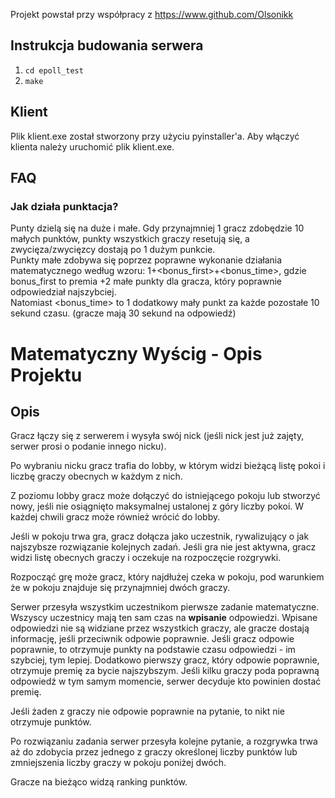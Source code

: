 Projekt powstał przy współpracy z https://www.github.com/Olsonikk

## Instrukcja budowania serwera
1. ```cd epoll_test```
2. ```make```

## Klient
Plik klient.exe został stworzony przy użyciu pyinstaller'a. Aby włączyć klienta należy uruchomić plik klient.exe.


## FAQ
### Jak działa punktacja?
Punty dzielą się na duże i małe. Gdy przynajmniej 1 gracz zdobędzie 10 małych punktów, punkty wszystkich graczy resetują się, a zwycięza/zwycięzcy dostają po 1 dużym punkcie. \
Punkty małe zdobywa się poprzez poprawne wykonanie działania matematycznego według wzoru: 1+<bonus_first>+<bonus_time>, gdzie bonus_first to premia +2 małe punkty dla gracza, który poprawnie odpowiedział najszybciej. \
Natomiast <bonus_time> to 1 dodatkowy mały punkt za każde pozostałe 10 sekund czasu. (gracze mają 30 sekund na odpowiedź)

# Matematyczny Wyścig - Opis Projektu

## **Opis**

Gracz łączy się z serwerem i wysyła swój nick (jeśli nick jest już zajęty, serwer prosi o podanie innego nicku).

Po wybraniu nicku gracz trafia do lobby, w którym widzi bieżącą listę pokoi i liczbę graczy obecnych w każdym z nich.

Z poziomu lobby gracz może dołączyć do istniejącego pokoju lub stworzyć nowy, jeśli nie osiągnięto maksymalnej ustalonej z góry liczby pokoi. W każdej chwili gracz może również wrócić do lobby.

Jeśli w pokoju trwa gra, gracz dołącza jako uczestnik, rywalizujący o jak najszybsze rozwiązanie kolejnych zadań. Jeśli gra nie jest aktywna, gracz widzi listę obecnych graczy i oczekuje na rozpoczęcie rozgrywki.

Rozpocząć grę może gracz, który najdłużej czeka w pokoju, pod warunkiem że w pokoju znajduje się przynajmniej dwóch graczy.

Serwer przesyła wszystkim uczestnikom pierwsze zadanie matematyczne. Wszyscy uczestnicy mają ten sam czas na **wpisanie** odpowiedzi. Wpisane odpowiedzi nie są widziane przez wszystkich graczy, ale gracze dostają informację, jeśli przeciwnik odpowie poprawnie. Jeśli gracz odpowie poprawnie, to otrzymuje punkty na podstawie czasu odpowiedzi - im szybciej, tym lepiej. Dodatkowo pierwszy gracz, który odpowie poprawnie, otrzymuje premię za bycie najszybszym. Jeśli kilku graczy poda poprawną odpowiedź w tym samym momencie, serwer decyduje kto powinien dostać premię.

Jeśli żaden z graczy nie odpowie poprawnie na pytanie, to nikt nie otrzymuje punktów.

Po rozwiązaniu zadania serwer przesyła kolejne pytanie, a rozgrywka trwa aż do zdobycia przez jednego z graczy określonej liczby punktów lub zmniejszenia liczby graczy w pokoju poniżej dwóch.

Gracze na bieżąco widzą ranking punktów.

